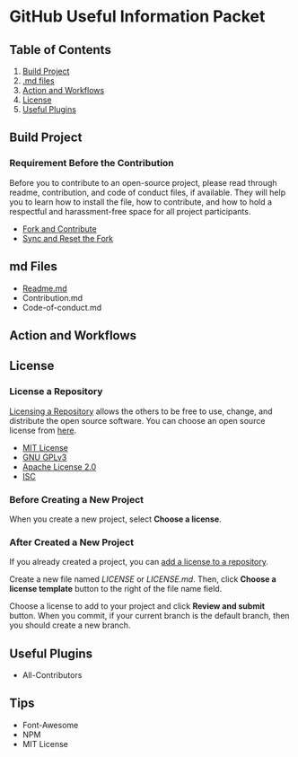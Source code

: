 # GitHub Useful Information Packet

## Table of Contents
1. [Build Project](#build-project)
1. [.md files](#md-files)
1. [Action and Workflows](#action-and-workflows)
1. [License](#license)
1. [Useful Plugins](#useful-plugins)

## Build Project

### Requirement Before the Contribution

Before you to contribute to an open-source project, please read through readme, contribution, and code of conduct files, if available. They will help you to learn how to install the file, how to contribute, and how to hold a respectful and harassment-free space for all project participants.

* [Fork and Contribute](/build-project/fork-and-contribute.md)
* [Sync and Reset the Fork](/build-project/sync-and-reset.md)

## md Files

* [Readme.md](/md-files/Readme.md)
* Contribution.md
* Code-of-conduct.md

## Action and Workflows

## License

### License a Repository

[Licensing a Repository](https://docs.github.com/en/github/creating-cloning-and-archiving-repositories/licensing-a-repository) allows the others to be free to use, change, and distribute the open source software. You can choose an open source license from [here](https://choosealicense.com/).

* [MIT License](https://choosealicense.com/licenses/mit/)
* [GNU GPLv3](https://choosealicense.com/licenses/gpl-3.0/)
* [Apache License 2.0](https://choosealicense.com/licenses/apache-2.0/)
* [ISC](https://choosealicense.com/licenses/isc/)

### Before Creating a New Project

When you create a new project, select <b>Choose a license</b>.

### After Created a New Project

If you already created a project, you can [add a license to a repository](https://docs.github.com/en/github/building-a-strong-community/adding-a-license-to-a-repository).

Create a new file named _LICENSE_ or _LICENSE.md_. Then, click <b>Choose a license template</b> button to the right of the file name field.

Choose a license to add to your project and click <b>Review and submit</b> button. When you commit, if your current branch is the default branch, then you should create a new branch.

## Useful Plugins

* All-Contributors

## Tips

* Font-Awesome
* NPM
* MIT License
